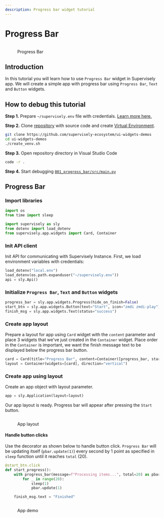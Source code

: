 ```yaml
---
description: Progress bar widget tutorial
---
```


# Progress Bar

<figure><img src="https://user-images.githubusercontent.com/48913536/184925928-c035b6bd-6716-4080-9fac-d01967b01126.png" alt=""><figcaption><p>Progress Bar</p></figcaption></figure>

## Introduction

In this tutorial you will learn how to use `Progress Bar` widget in Supervisely app. We will create a simple app with progress bar using `Progress Bar`, `Text` and `Button` widgets.

## How to debug this tutorial

**Step 1.** Prepare `~/supervisely.env` file with credentials. [Learn more here.](https://developer.supervise.ly/getting-started/basics-of-authentication#how-to-use-in-python)

**Step 2.** Clone [repository](https://github.com/supervisely-ecosystem/ui-widgets-demos) with source code and create [Virtual Environment](https://docs.python.org/3/library/venv.html).

```bash
git clone https://github.com/supervisely-ecosystem/ui-widgets-demos
cd ui-widgets-demos
./create_venv.sh
```

**Step 3.** Open repository directory in Visual Studio Code

```bash
code -r .
```

**Step 4.** Start debugging [`001_progress_bar/src/main.py`](https://github.com/supervisely-ecosystem/ui-widgets-demos/blob/master/001\_progress\_bar/src/main.py)

## Progress Bar

### Import libraries

```python
import os
from time import sleep

import supervisely as sly
from dotenv import load_dotenv
from supervisely.app.widgets import Card, Container
```

### Init API client

Init API for communicating with Supervisely Instance. First, we load environment variables with credentials:

```python
load_dotenv("local.env")
load_dotenv(os.path.expanduser("~/supervisely.env"))
api = sly.Api()
```

### Initialize `Progress Bar`, `Text` and `Button` widgets

```python
progress_bar = sly.app.widgets.Progress(hide_on_finish=False)
start_btn = sly.app.widgets.Button(text="Start", icon="zmdi zmdi-play")
finish_msg = sly.app.widgets.Text(status="success")
```

### Create app layout

Prepare a layout for app using `Card` widget with the `content` parameter and place 3 widgets that we've just created in the `Container` widget. Place order in the `Container` is important, we want the finish message text to be displayed below the progress bar button.

```python
card = Card(title="Progress Bar", content=Container([progress_bar, start_btn, finish_msg]))
layout = Container(widgets=[card], direction="vertical")
```

### Create app using layout

Create an app object with layout parameter.

```python
app = sly.Application(layout=layout)
```

Our app layout is ready. Progress bar will appear after pressing the `Start` button.

<figure><img src="https://user-images.githubusercontent.com/48913536/200022344-6af73cce-3960-45ee-bc44-9bd3145e3f3d.png" alt=""><figcaption><p>App layout</p></figcaption></figure>

#### Handle button clicks

Use the decorator as shown below to handle button click. `Progress Bar` will be updating itself (`pbar.update(1)`) every second by 1 point as specified in `sleep` function until it reaches `total` (20).

```python
@start_btn.click
def start_progress():
    with progress_bar(message=f"Processing items...", total=20) as pbar:
        for _ in range(20):
            sleep(1)
            pbar.update(1)

    finish_msg.text = "Finished"
```

<figure><img src="https://user-images.githubusercontent.com/48913536/200021813-27816552-fa3c-4ba0-bffb-14f7948ac3cf.gif" alt=""><figcaption><p>App demo</p></figcaption></figure>

